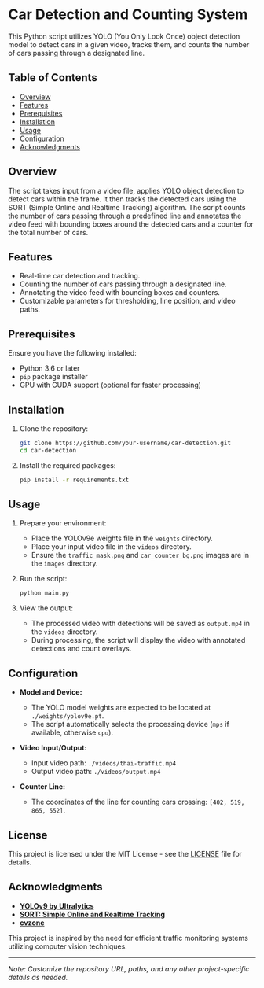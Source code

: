 # Car Detection and Counting System

This Python script utilizes YOLO (You Only Look Once) object detection model to detect cars in a given video, tracks them, and counts the number of cars passing through a designated line.

## Table of Contents
- [Overview](#overview)
- [Features](#features)
- [Prerequisites](#prerequisites)
- [Installation](#installation)
- [Usage](#usage)
- [Configuration](#configuration)
- [Acknowledgments](#acknowledgments)

## Overview
The script takes input from a video file, applies YOLO object detection to detect cars within the frame. It then tracks the detected cars using the SORT (Simple Online and Realtime Tracking) algorithm. The script counts the number of cars passing through a predefined line and annotates the video feed with bounding boxes around the detected cars and a counter for the total number of cars.

## Features
- Real-time car detection and tracking.
- Counting the number of cars passing through a designated line.
- Annotating the video feed with bounding boxes and counters.
- Customizable parameters for thresholding, line position, and video paths.

## Prerequisites
Ensure you have the following installed:
- Python 3.6 or later
- `pip` package installer
- GPU with CUDA support (optional for faster processing)

## Installation
1. Clone the repository:
    ```bash
    git clone https://github.com/your-username/car-detection.git
    cd car-detection
    ```

2. Install the required packages:
    ```bash
    pip install -r requirements.txt
    ```

## Usage
1. Prepare your environment:
    - Place the YOLOv9e weights file in the `weights` directory.
    - Place your input video file in the `videos` directory.
    - Ensure the `traffic_mask.png` and `car_counter_bg.png` images are in the `images` directory.

2. Run the script:
    ```bash
    python main.py
    ```

3. View the output:
    - The processed video with detections will be saved as `output.mp4` in the `videos` directory.
    - During processing, the script will display the video with annotated detections and count overlays.

## Configuration
- **Model and Device:**
    - The YOLO model weights are expected to be located at `./weights/yolov9e.pt`.
    - The script automatically selects the processing device (`mps` if available, otherwise `cpu`).

- **Video Input/Output:**
    - Input video path: `./videos/thai-traffic.mp4`
    - Output video path: `./videos/output.mp4`

- **Counter Line:**
    - The coordinates of the line for counting cars crossing: `[402, 519, 865, 552]`.

## License
This project is licensed under the MIT License - see the [LICENSE](LICENSE) file for details.

## Acknowledgments
- **[YOLOv9 by Ultralytics](https://github.com/WongKinYiu/yolov9)**
- **[SORT: Simple Online and Realtime Tracking](https://github.com/abewley/sort)**
- **[cvzone](https://github.com/cvzone/cvzone)**

This project is inspired by the need for efficient traffic monitoring systems utilizing computer vision techniques.

---

*Note: Customize the repository URL, paths, and any other project-specific details as needed.*